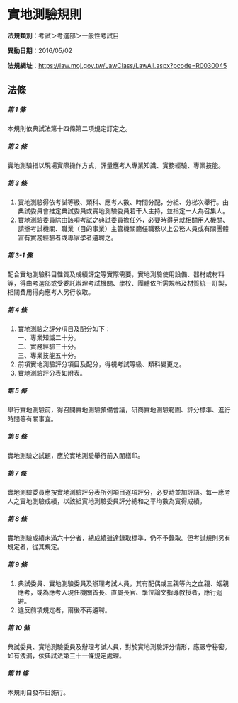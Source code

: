 # 實地測驗規則

**法規類別**：考試＞考選部＞一般性考試目

**異動日期**：2016/05/02  

**法規網址**：https://law.moj.gov.tw/LawClass/LawAll.aspx?pcode=R0030045





## 法條
##### 第 1 條
本規則依典試法第十四條第二項規定訂定之。

##### 第 2 條
實地測驗指以現場實際操作方式，評量應考人專業知識、實務經驗、專業技能。

##### 第 3 條
1. 實地測驗得依考試等級、類科、應考人數、時間分配，分組、分梯次舉行。由典試委員會推定典試委員或實地測驗委員若干人主持，並指定一人為召集人。
1. 實地測驗委員除由該項考試之典試委員擔任外，必要時得另就相關用人機關、請辦考試機關、職業（目的事業）主管機關簡任職務以上公務人員或有關團體富有實務經驗者或專家學者遴聘之。

##### 第 3-1 條
配合實地測驗科目性質及成績評定等實際需要，實地測驗使用設備、器材或材料等，得由考選部或受委託辦理考試機關、學校、團體依所需規格及材質統一訂製，相關費用得向應考人另行收取。

##### 第 4 條
1. 實地測驗之評分項目及配分如下：  
一、專業知識二十分。  
二、實務經驗三十分。  
三、專業技能五十分。
1. 前項實地測驗評分項目及配分，得視考試等級、類科變更之。
1. 實地測驗評分表如附表。

##### 第 5 條
舉行實地測驗前，得召開實地測驗預備會議，研商實地測驗範圍、評分標準、進行時間等有關事宜。

##### 第 6 條
實地測驗之試題，應於實地測驗舉行前入闈繕印。

##### 第 7 條
實地測驗委員應按實地測驗評分表所列項目逐項評分，必要時並加評語。每一應考人之實地測驗成績，以該組實地測驗委員評分總和之平均數為實得成績。

##### 第 8 條
實地測驗成績未滿六十分者，總成績雖達錄取標準，仍不予錄取。但考試規則另有規定者，從其規定。

##### 第 9 條
1. 典試委員、實地測驗委員及辦理考試人員，其有配偶或三親等內之血親、姻親應考，或為應考人現任機關首長、直屬長官、學位論文指導教授者，應行迴避。
1. 違反前項規定者，爾後不再遴聘。

##### 第 10 條
典試委員、實地測驗委員及辦理考試人員，對於實地測驗評分情形，應嚴守秘密。如有洩漏，依典試法第三十一條規定處理。

##### 第 11 條
本規則自發布日施行。



